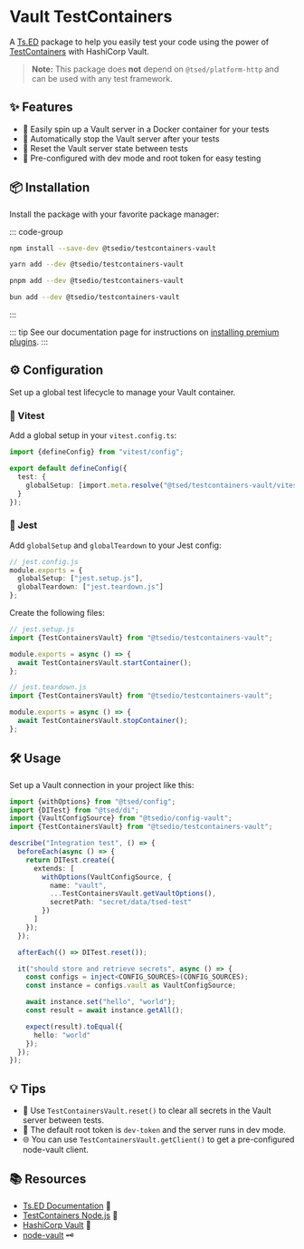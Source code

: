 # Vault TestContainers

A [Ts.ED](https://tsed.dev/) package to help you easily test your code using the power
of [TestContainers](https://node.testcontainers.org/) with HashiCorp Vault.

> **Note:** This package does **not** depend on `@tsed/platform-http` and can be used with any test framework.

## ✨ Features

- 🚀 Easily spin up a Vault server in a Docker container for your tests
- 🛑 Automatically stop the Vault server after your tests
- 🔄 Reset the Vault server state between tests
- 🔐 Pre-configured with dev mode and root token for easy testing

## 📦 Installation

Install the package with your favorite package manager:

::: code-group

```sh [npm]
npm install --save-dev @tsedio/testcontainers-vault
```

```sh [yarn]
yarn add --dev @tsedio/testcontainers-vault
```

```sh [pnpm]
pnpm add --dev @tsedio/testcontainers-vault
```

```sh [bun]
bun add --dev @tsedio/testcontainers-vault
```

:::

::: tip
See our documentation page for instructions on [installing premium plugins](/plugins/premium/install-premium-plugins.md).
:::

## ⚙️ Configuration

Set up a global test lifecycle to manage your Vault container.

### 🧪 Vitest

Add a global setup in your `vitest.config.ts`:

```ts
import {defineConfig} from "vitest/config";

export default defineConfig({
  test: {
    globalSetup: [import.meta.resolve("@tsed/testcontainers-vault/vitest/setup")]
  }
});
```

### 🧪 Jest

Add `globalSetup` and `globalTeardown` to your Jest config:

```ts
// jest.config.js
module.exports = {
  globalSetup: ["jest.setup.js"],
  globalTeardown: ["jest.teardown.js"]
};
```

Create the following files:

```ts
// jest.setup.js
import {TestContainersVault} from "@tsedio/testcontainers-vault";

module.exports = async () => {
  await TestContainersVault.startContainer();
};

// jest.teardown.js
import {TestContainersVault} from "@tsedio/testcontainers-vault";

module.exports = async () => {
  await TestContainersVault.stopContainer();
};
```

## 🛠️ Usage

Set up a Vault connection in your project like this:

```ts
import {withOptions} from "@tsed/config";
import {DITest} from "@tsed/di";
import {VaultConfigSource} from "@tsedio/config-vault";
import {TestContainersVault} from "@tsedio/testcontainers-vault";

describe("Integration test", () => {
  beforeEach(async () => {
    return DITest.create({
      extends: [
        withOptions(VaultConfigSource, {
          name: "vault",
          ...TestContainersVault.getVaultOptions(),
          secretPath: "secret/data/tsed-test"
        })
      ]
    });
  });

  afterEach(() => DITest.reset());

  it("should store and retrieve secrets", async () => {
    const configs = inject<CONFIG_SOURCES>(CONFIG_SOURCES);
    const instance = configs.vault as VaultConfigSource;

    await instance.set("hello", "world");
    const result = await instance.getAll();

    expect(result).toEqual({
      hello: "world"
    });
  });
});
```

## 💡 Tips

- 🧹 Use `TestContainersVault.reset()` to clear all secrets in the Vault server between tests.
- 🔐 The default root token is `dev-token` and the server runs in dev mode.
- 🌐 You can use `TestContainersVault.getClient()` to get a pre-configured node-vault client.

## 📚 Resources

- [Ts.ED Documentation](https://tsed.dev/) 📖
- [TestContainers Node.js](https://node.testcontainers.org/) 🐳
- [HashiCorp Vault](https://www.vaultproject.io/) 🔐
- [node-vault](https://github.com/kr1sp1n/node-vault) 🗝️
